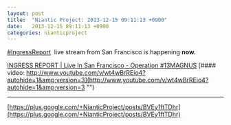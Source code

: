 ```yaml
---
layout: post
title:  "Niantic Project: 2013-12-15 09:11:13 +0900"
date:   2013-12-15 09:11:13 +0900
categories: nianticproject
---
```

[#IngressReport](https://plus.google.com/s/%23IngressReport "")  live stream from San Francisco is happening **now.**

[INGRESS REPORT | Live In San Francisco - Operation #13MAGNUS](http://www.youtube.com/watch?annotation_id=channel%3A52acb384-0-2f70-9bcd-20cf301d3e1a&amp;feature=iv&amp;src_vid=Ss-Z-QjFUio&amp;v=wt4wBrREio4 "")
[#### video: http://www.youtube.com/v/wt4wBrREio4?autohide=1&amp;version=3](http://www.youtube.com/v/wt4wBrREio4?autohide=1&amp;version=3 "")
- - -
[https://plus.google.com/+NianticProject/posts/BVEy1ftTDhr](https://plus.google.com/+NianticProject/posts/BVEy1ftTDhr)
